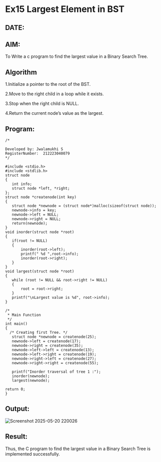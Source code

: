 # Ex15 Largest Element in BST
## DATE:
## AIM:
To Write a c program to find the largest value in a Binary Search Tree.

## Algorithm

1.Initialize a pointer to the root of the BST.

2.Move to the right child in a loop while it exists.

3.Stop when the right child is NULL.

4.Return the current node’s value as the largest.

## Program:
```
/*

Developed by: Jwalamukhi S
RegisterNumber:  212223040079
*/

#include <stdio.h>
#include <stdlib.h>
struct node
{
   int info;
   struct node *left, *right;
};
struct node *createnode(int key)
{
   struct node *newnode = (struct node*)malloc(sizeof(struct node));
   newnode->info = key;
   newnode->left = NULL;
   newnode->right = NULL;
   return(newnode);
}
void inorder(struct node *root)
{
   if(root != NULL)
   {
       inorder(root->left);
       printf(" %d ",root->info);
       inorder(root->right);
   }
}
void largest(struct node *root)
{
   while (root != NULL && root->right != NULL)
   {
       root = root->right;
   }
   printf("\nLargest value is %d", root->info);
}

/*
 * Main Function
 */
int main()
{
  /* Creating first Tree. */
   struct node *newnode = createnode(25);
   newnode->left = createnode(17);
   newnode->right = createnode(35);
   newnode->left->left = createnode(13);
   newnode->left->right = createnode(19);
   newnode->right->left = createnode(27);
   newnode->right->right = createnode(55);
   
   printf("Inorder traversal of tree 1 :");
   inorder(newnode);
   largest(newnode);
   
return 0;
}
```

## Output:


![Screenshot 2025-05-20 220026](https://github.com/user-attachments/assets/c9019efe-6667-4faa-a56f-77ce076cc7d2)

## Result:
Thus, the C program to find the largest value in a Binary Search Tree is implemented successfully.
